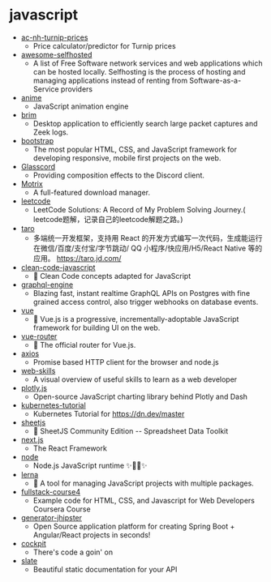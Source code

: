 # javascript
- [ac-nh-turnip-prices](https://github.com/mikebryant/ac-nh-turnip-prices)
  - Price calculator/predictor for Turnip prices
- [awesome-selfhosted](https://github.com/awesome-selfhosted/awesome-selfhosted)
  - A list of Free Software network services and web applications which can be hosted locally. Selfhosting is the process of hosting and managing applications instead of renting from Software-as-a-Service providers
- [anime](https://github.com/juliangarnier/anime)
  - JavaScript animation engine
- [brim](https://github.com/brimsec/brim)
  - Desktop application to efficiently search large packet captures and Zeek logs.
- [bootstrap](https://github.com/twbs/bootstrap)
  - The most popular HTML, CSS, and JavaScript framework for developing responsive, mobile first projects on the web.
- [Glasscord](https://github.com/AryToNeX/Glasscord)
  - Providing composition effects to the Discord client.
- [Motrix](https://github.com/agalwood/Motrix)
  - A full-featured download manager.
- [leetcode](https://github.com/azl397985856/leetcode)
  - LeetCode Solutions: A Record of My Problem Solving Journey.( leetcode题解，记录自己的leetcode解题之路。)
- [taro](https://github.com/NervJS/taro)
  - 多端统一开发框架，支持用 React 的开发方式编写一次代码，生成能运行在微信/百度/支付宝/字节跳动/ QQ 小程序/快应用/H5/React Native 等的应用。 https://taro.jd.com/
- [clean-code-javascript](https://github.com/ryanmcdermott/clean-code-javascript)
  - 🛁 Clean Code concepts adapted for JavaScript
- [graphql-engine](https://github.com/hasura/graphql-engine)
  - Blazing fast, instant realtime GraphQL APIs on Postgres with fine grained access control, also trigger webhooks on database events.
- [vue](https://github.com/vuejs/vue)
  - 🖖 Vue.js is a progressive, incrementally-adoptable JavaScript framework for building UI on the web.
- [vue-router](https://github.com/vuejs/vue-router)
  - 🚦 The official router for Vue.js.
- [axios](https://github.com/axios/axios)
  - Promise based HTTP client for the browser and node.js
- [web-skills](https://github.com/andreasbm/web-skills)
  - A visual overview of useful skills to learn as a web developer
- [plotly.js](https://github.com/plotly/plotly.js)
  - Open-source JavaScript charting library behind Plotly and Dash
- [kubernetes-tutorial](https://github.com/redhat-developer-demos/kubernetes-tutorial)
  - Kubernetes Tutorial for https://dn.dev/master
- [sheetjs](https://github.com/SheetJS/sheetjs)
  - 📗 SheetJS Community Edition -- Spreadsheet Data Toolkit
- [next.js](https://github.com/zeit/next.js)
  - The React Framework
- [node](https://github.com/nodejs/node)
  - Node.js JavaScript runtime ✨🐢🚀✨
- [lerna](https://github.com/lerna/lerna)
  - 🐉 A tool for managing JavaScript projects with multiple packages.
- [fullstack-course4](https://github.com/jhu-ep-coursera/fullstack-course4)
  - Example code for HTML, CSS, and Javascript for Web Developers Coursera Course
- [generator-jhipster](https://github.com/jhipster/generator-jhipster)
  - Open Source application platform for creating Spring Boot + Angular/React projects in seconds!
- [cockpit](https://github.com/cockpit-project/cockpit)
  - There's code a goin' on
- [slate](https://github.com/slatedocs/slate)
  - Beautiful static documentation for your API
